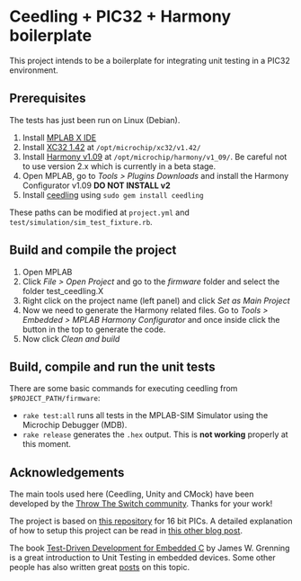 # Ceedling + PIC32 + Harmony boilerplate

This project intends to be a boilerplate for integrating unit testing in a PIC32 environment.


## Prerequisites
The tests has just been run on Linux (Debian).

1. Install [MPLAB X IDE](http://www.microchip.com/mplab/mplab-x-ide)
2. Install [XC32 1.42](http://www.microchip.com/mplab/compilers) at `/opt/microchip/xc32/v1.42/`
3. Install [Harmony v1.09](http://www.microchip.com/mplab/mplab-harmony) at `/opt/microchip/harmony/v1_09/`. Be careful not to use version 2.x which is currently in a beta stage.
4. Open MPLAB, go to *Tools > Plugins Downloads* and install the Harmony Configurator v1.09 **DO NOT INSTALL v2**
5. Install [ceedling](https://github.com/ThrowTheSwitch/ceedling) using `sudo gem install ceedling`

These paths can be modified at `project.yml` and `test/simulation/sim_test_fixture.rb`.

## Build and compile the project
1. Open MPLAB
2. Click *File > Open Project* and go to the *firmware* folder and select the folder test_ceedling.X
3. Right click on the project name (left panel) and click *Set as Main Project*
4. Now we need to generate the Harmony related files. Go to *Tools > Embedded > MPLAB Harmony Configurator* and once inside click the button in the top to generate the code.
5. Now click *Clean and build*

## Build, compile and run the unit tests
There are some basic commands for executing ceedling from `$PROJECT_PATH/firmware`:

   * `rake test:all` runs all tests in the MPLAB-SIM Simulator using the Microchip Debugger (MDB).
   * `rake release` generates the `.hex` output. This is **not working** properly at this moment.

## Acknowledgements

The main tools used here (Ceedling, Unity and CMock) have been developed by the [Throw The Switch community](http://www.throwtheswitch.org/). Thanks for your work!

The project is based on [this repository](https://github.com/ThrowTheSwitch/CeedlingExample_Microchip) for 16 bit PICs. A detailed explanation of how to setup this project can be read in [this other blog post](http://spin.atomicobject.com/2012/10/22/getting-started-with-tdd-for-microchips-pics/).

The book [Test-Driven Development for Embedded C](https://pragprog.com/book/jgade/test-driven-development-for-embedded-c) by James W. Grenning is a great introduction to Unit Testing in embedded devices. Some other people has also written great [posts](http://dmitryfrank.com/articles/unit_testing_embedded_c_applications) on this topic.
